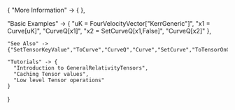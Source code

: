 {
  "More Information" -> {
  },

  "Basic Examples" -> {
    "uK = FourVelocityVector[\"KerrGeneric\"]",
    "x1 = Curve[uK]",
    "CurveQ[x1]",
    "x2 = SetCurveQ[x1,False]",
    "CurveQ[x2]"
    },

    "See Also" ->
    {"SetTensorKeyValue","ToCurve","CurveQ","Curve","SetCurve","ToTensorOnCurve","ToTensorFieldOnCurve"},

    "Tutorials" -> {
      "Introduction to GeneralRelativityTensors",
      "Caching Tensor values",
      "Low level Tensor operations"
    }

}
